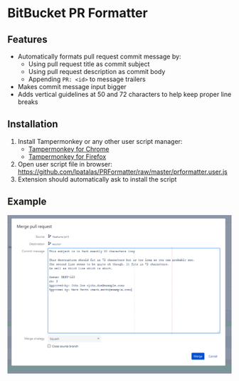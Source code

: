 # BitBucket PR Formatter

## Features

* Automatically formats pull request commit message by:
    * Using pull request title as commit subject
    * Using pull request description as commit body
    * Appending `PR: <id>` to message trailers
* Makes commit message input bigger
* Adds vertical guidelines at 50 and 72 characters to help keep proper line breaks

## Installation

1. Install Tampermonkey or any other user script manager:
    * [Tampermonkey for Chrome](https://chrome.google.com/webstore/detail/tampermonkey/dhdgffkkebhmkfjojejmpbldmpobfkfo)
    * [Tampermonkey for Firefox](https://addons.mozilla.org/pl/firefox/addon/tampermonkey)
2. Open user script file in browser: https://github.com/lpatalas/PRFormatter/raw/master/prformatter.user.js
3. Extension should automatically ask to install the script

## Example

[![Example](img/example.png)](img/example.png)
